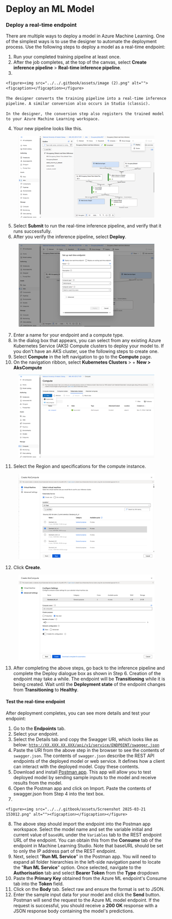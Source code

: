 # Deploy an ML Model

### Deploy a real-time endpoint <a href="#deploy-a-real-time-endpoint" id="deploy-a-real-time-endpoint"></a>

There are multiple ways to deploy a model in Azure Machine Learning. One of the simplest ways is to use the designer to automate the deployment process. Use the following steps to deploy a model as a real-time endpoint:

1. Run your completed training pipeline at least once.
2. After the job completes, at the top of the canvas, select **Create inference pipeline** > **Real-time inference pipeline**.
3.

    <figure><img src="../../.gitbook/assets/image (2).png" alt=""><figcaption></figcaption></figure>

    The designer converts the training pipeline into a real-time inference pipeline. A similar conversion also occurs in Studio (classic).

    In the designer, the conversion step also registers the trained model to your Azure Machine Learning workspace.
4. Your new pipeline looks like this.

<figure><img src="../../.gitbook/assets/image (4).png" alt=""><figcaption></figcaption></figure>

5. Select **Submit** to run the real-time inference pipeline, and verify that it runs successfully.
6. After you verify the inference pipeline, select **Deploy**.

<figure><img src="../../.gitbook/assets/image (5).png" alt=""><figcaption></figcaption></figure>

7. Enter a name for your endpoint and a compute type.
8. In the dialog box that appears, you can select from any existing Azure Kubernetes Service (AKS) Compute clusters to deploy your model to. If you don't have an AKS cluster, use the following steps to create one.
9. Select **Compute** in the left navigation to go to the **Compute** page.
10. On the navigation ribbon, select **Kubernetes Clusters** > + **New > AksCompute**

<figure><img src="../../.gitbook/assets/image (6).png" alt=""><figcaption></figcaption></figure>

11. Select the Region and specifications for the compute instance.

<figure><img src="../../.gitbook/assets/Screenshot 2024-03-22 013624.png" alt=""><figcaption></figcaption></figure>

12. Click **Create**.

<figure><img src="../../.gitbook/assets/Screenshot 2024-03-22 013704.png" alt=""><figcaption></figcaption></figure>

13. After completing the above steps, go back to the inference pipeline and complete the Deploy dialogue box as shown in Step 6. Creation of the endpoint may take a while. The endpoint will be **Transitioning** while it is being created. Wait until the **Deployment state** of the endpoint changes from **Transitioning** to **Healthy**.

#### Test the real-time endpoint <a href="#test-the-real-time-endpoint" id="test-the-real-time-endpoint"></a>

After deployment completes, you can see more details and test your endpoint:

1. Go to the **Endpoints** tab.
2. Select your endpoint.
3. Select the Details tab and copy the Swagger URI, which looks like as below: [`http://XX.XXX.XX.XXX/api/v1/service/ENDPOINT/swagger.json`](http://20.162.73.242/api/v1/service/occupancymodel-ep1245/swagger.json)
4. Paste the URI from the above step in the browser to see the contents of `swagger.json`. The contents of `swagger.json` describe the REST API endpoints of the deployed model or web service. It defines how a client can interact with the deployed model. Copy these contents.
5. Download and install [Postman app](https://www.postman.com/downloads/). This app will allow you to test deployed model by sending sample inputs to the model and receive results from the model.
6. Open the Postman app and click on Import. Paste the contents of swagger.json from Step 4 into the text box.
7.

    <figure><img src="../../.gitbook/assets/Screenshot 2025-03-21 153012.png" alt=""><figcaption></figcaption></figure>
8. The above step should import the endpoint into the Postman app workspace. Select the model name and set the variable initial and current value of `baseURL` under the `Variables` tab to the REST endpoint URL of the endpoint. You can obtain this from the **Consume** tab of the endpoint in Machine Learning Studio. Note that baseURL should be set to only the IP address part of the REST endpoint.&#x20;
9. Next, select "**Run ML Service**" in the Postman app. You will need to expand all folder hierarchies in the left-side navigation panel to locate the "**Run ML Service**" option. Once selected, navigate to the **Authorisation** tab and select **Bearer Token** from the **Type** dropdown
10. Paste the **Primary Key** obtained from the Azure ML endpoint's Consume tab into the **Token** field.
11. Click on the **Body** tab. Select raw and ensure the format is set to JSON.
12. Enter the sample input data for your model and click the **Send** button. Postman will send the request to the Azure ML model endpoint. If the request is successful, you should receive a **200 OK** response with a JSON response body containing the model's predictions.

